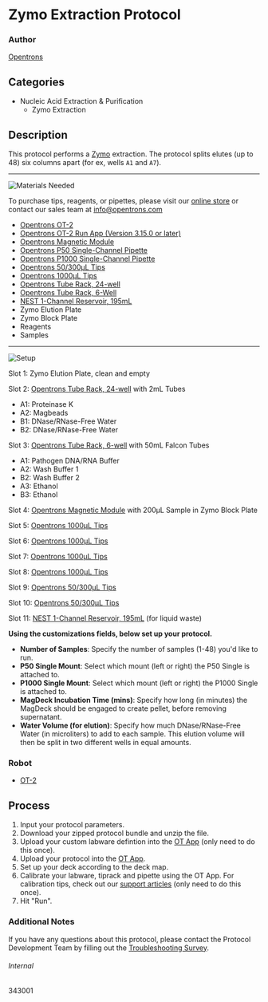 # Zymo Extraction Protocol

### Author
[Opentrons](https://opentrons.com/)

## Categories
* Nucleic Acid Extraction & Purification
	* Zymo Extraction


## Description
This protocol performs a [Zymo](https://www.zymoresearch.com/) extraction. The protocol splits elutes (up to 48) six columns apart (for ex, wells `A1` and `A7`).


---
![Materials Needed](https://s3.amazonaws.com/opentrons-protocol-library-website/custom-README-images/001-General+Headings/materials.png)

To purchase tips, reagents, or pipettes, please visit our [online store](https://shop.opentrons.com/) or contact our sales team at [info@opentrons.com](mailto:info@opentrons.com)

* [Opentrons OT-2](https://shop.opentrons.com/collections/ot-2-robot/products/ot-2)
* [Opentrons OT-2 Run App (Version 3.15.0 or later)](https://opentrons.com/ot-app/)
* [Opentrons Magnetic Module](https://shop.opentrons.com/collections/hardware-modules/products/magdeck)
* [Opentrons P50 Single-Channel Pipette](https://shop.opentrons.com/collections/ot-2-pipettes)
* [Opentrons P1000 Single-Channel Pipette](https://shop.opentrons.com/collections/ot-2-pipettes)
* [Opentrons 50/300µL Tips](https://shop.opentrons.com/collections/opentrons-tips/products/opentrons-300ul-tips)
* [Opentrons 1000µL Tips](https://shop.opentrons.com/collections/opentrons-tips/products/opentrons-1000ul-tips)
* [Opentrons Tube Rack, 24-well](https://shop.opentrons.com/collections/verified-labware/products/tube-rack-set-1)
* [Opentrons Tube Rack, 6-Well](https://shop.opentrons.com/collections/verified-labware/products/tube-rack-set-1)
* [NEST 1-Channel Reservoir, 195mL](https://labware.opentrons.com/nest_1_reservoir_195ml?category=reservoir)
* Zymo Elution Plate
* Zymo Block Plate
* Reagents
* Samples


---
![Setup](https://s3.amazonaws.com/opentrons-protocol-library-website/custom-README-images/001-General+Headings/Setup.png)

Slot 1: Zymo Elution Plate, clean and empty

Slot 2: [Opentrons Tube Rack, 24-well](https://shop.opentrons.com/collections/verified-labware/products/tube-rack-set-1) with 2mL Tubes
* A1: Proteinase K
* A2: Magbeads
* B1: DNase/RNase-Free Water
* B2: DNase/RNase-Free Water

Slot 3: [Opentrons Tube Rack, 6-well](https://shop.opentrons.com/collections/verified-labware/products/tube-rack-set-1) with 50mL Falcon Tubes
* A1: Pathogen DNA/RNA Buffer
* A2: Wash Buffer 1
* B2: Wash Buffer 2
* A3: Ethanol
* B3: Ethanol

Slot 4: [Opentrons Magnetic Module](https://shop.opentrons.com/collections/hardware-modules/products/magdeck) with 200µL Sample in Zymo Block Plate

Slot 5: [Opentrons 1000µL Tips](https://shop.opentrons.com/collections/opentrons-tips/products/opentrons-1000ul-tips)

Slot 6: [Opentrons 1000µL Tips](https://shop.opentrons.com/collections/opentrons-tips/products/opentrons-1000ul-tips)

Slot 7: [Opentrons 1000µL Tips](https://shop.opentrons.com/collections/opentrons-tips/products/opentrons-1000ul-tips)

Slot 8: [Opentrons 1000µL Tips](https://shop.opentrons.com/collections/opentrons-tips/products/opentrons-1000ul-tips)

Slot 9: [Opentrons 50/300µL Tips](https://shop.opentrons.com/collections/opentrons-tips/products/opentrons-300ul-tips)

Slot 10: [Opentrons 50/300µL Tips](https://shop.opentrons.com/collections/opentrons-tips/products/opentrons-300ul-tips)

Slot 11: [NEST 1-Channel Reservoir, 195mL](https://labware.opentrons.com/nest_1_reservoir_195ml?category=reservoir) (for liquid waste)




**Using the customizations fields, below set up your protocol.**
* **Number of Samples**: Specify the number of samples (1-48) you'd like to run.
* **P50 Single Mount**: Select which mount (left or right) the P50 Single is attached to.
* **P1000 Single Mount**: Select which mount (left or right) the P1000 Single is attached to.
* **MagDeck Incubation Time (mins)**: Specify how long (in minutes) the MagDeck should be engaged to create pellet, before removing supernatant.
* **Water Volume (for elution)**: Specify how much DNase/RNase-Free Water (in microliters) to add to each sample. This elution volume will then be split in two different wells in equal amounts.



### Robot
* [OT-2](https://opentrons.com/ot-2)

## Process

1. Input your protocol parameters.
2. Download your zipped protocol bundle and unzip the file.
3. Upload your custom labware defintion into the [OT App](https://opentrons.com/ot-app) (only need to do this once).
4. Upload your protocol into the [OT App](https://opentrons.com/ot-app).
5. Set up your deck according to the deck map.
6. Calibrate your labware, tiprack and pipette using the OT App. For calibration tips, check out our [support articles](https://support.opentrons.com/en/collections/1559720-guide-for-getting-started-with-the-ot-2) (only need to do this once).
7. Hit "Run".

### Additional Notes
If you have any questions about this protocol, please contact the Protocol Development Team by filling out the [Troubleshooting Survey](https://protocol-troubleshooting.paperform.co/).

###### Internal
343001
